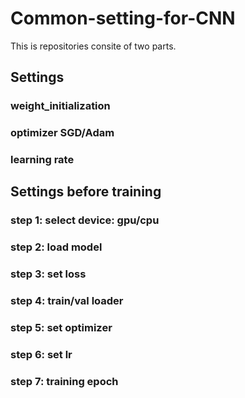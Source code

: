# Common-setting-for-CNN
This is repositories consite of two parts. 

## Settings 
### weight_initialization
### optimizer SGD/Adam
### learning rate 

## Settings before training
### step 1: select device: gpu/cpu
### step 2: load model
### step 3: set loss
### step 4: train/val loader
### step 5: set optimizer
### step 6: set lr
### step 7: training epoch

        
